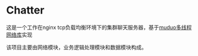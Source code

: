 # Chatter
这是一个工作在nginx tcp负载均衡环境下的集群聊天服务器，基于[muduo多线程网络库](https://github.com/chenshuo/muduo)实现

该项目主要由网络模块，业务逻辑处理模块和数据模块构成。
